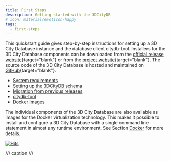 ```yaml
---
title: First Steps
description: Getting started with the 3DCityDB
# icon: material/emoticon-happy
tags:
  - first-steps
---
```


This quickstart guide gives step-by-step instructions for setting up a 3D City Database instance and the database client citydb-tool. Installers for the 3D City Database components can be downloaded from the [official release website](https://github.com/3dcitydb/3dcitydb-suite/releases){target="blank"} or from the [project website](https://www.3dcitydb.org/3dcitydb/downloads/){target="blank"}. The source code of the 3D City Database is hosted and maintained on [GitHub](https://github.com/3dcitydb){target="blank"}.

- [System requirements](requirements.md)
- [Setting up the 3DCityDB schema](setup.md)
- [Migration from previous releases](migration.md)
- [citydb-tool](citydb-tool.md)
- [Docker Images](docker.md)

The individual components of the 3D City Database are also available as images for the Docker virtualization technology. This makes it possible to install and configure a 3D City Database with a single command line statement in almost any runtime environment. See Section [Docker](docker.md) for more details.

[![Hits](https://hits.seeyoufarm.com/api/count/incr/badge.svg?url=https%3A%2F%2F3dcitydb.github.io%2F3dcitydb-mkdocs%2Ffirst-steps%2Findex%2F&count_bg=%2379C83D&title_bg=%23555555&icon=&icon_color=%23E7E7E7&title=Visitors&edge_flat=false)](https://hits.seeyoufarm.com/#history)

/// caption
///
